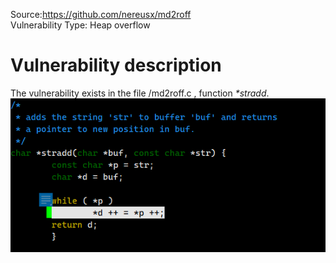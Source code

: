 Source:https://github.com/nereusx/md2roff  
Vulnerability Type: Heap overflow  
  
  
# Vulnerability description

The vulnerability exists in the file /md2roff.c , function _*stradd_. 
![Image text](image/code256.png)
